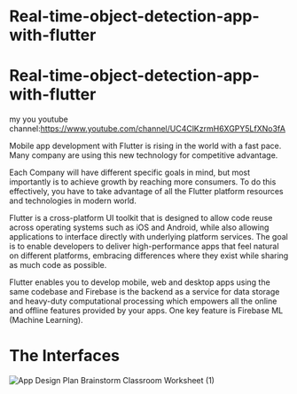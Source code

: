 # Real-time-object-detection-app-with-flutter


# Real-time-object-detection-app-with-flutter
my you youtube channel:https://www.youtube.com/channel/UC4ClKzrmH6XGPY5LfXNo3fA

Mobile app development with Flutter is rising in the world with a fast pace. Many  company are using this new technology for competitive advantage.

Each Company will have different specific goals in mind, but most importantly is to achieve growth by reaching more consumers. To do this effectively, you have to take advantage of all the Flutter platform resources and technologies in modern world.

Flutter is a cross-platform UI toolkit that is designed to allow code reuse across operating systems such as iOS and Android, while also allowing applications to interface directly with underlying platform services. The goal is to enable developers to deliver high-performance apps that feel natural on different platforms, embracing differences where they exist while sharing as much code as possible.

Flutter enables you to develop mobile, web and desktop apps using the same codebase and Firebase is the backend as a service for data storage and heavy-duty computational processing which empowers all the online and offline features provided by your apps. One key feature is Firebase ML (Machine Learning).

# The Interfaces
![App Design Plan Brainstorm Classroom Worksheet (1)](https://github.com/riahisseif/Real-time-object-detection-app-with-flutter/assets/113670558/36579731-3023-4050-8b9e-55f163192665)
